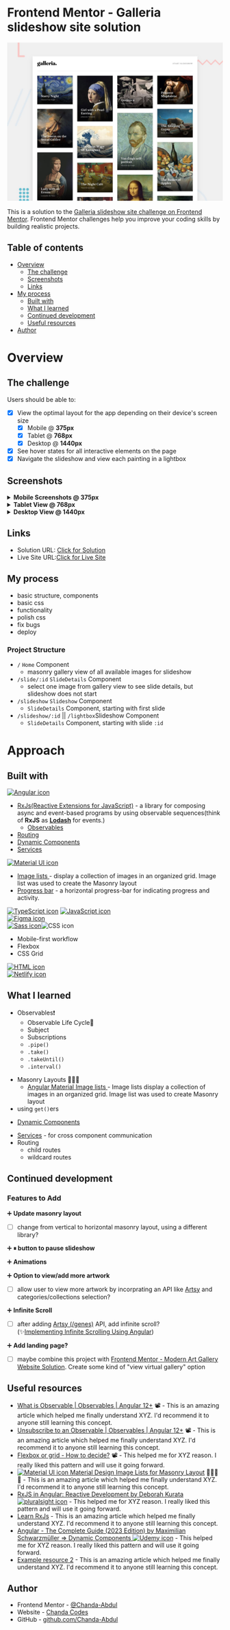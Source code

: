 # Frontend Mentor - Galleria slideshow site solution
![Design preview for the Galleria slideshow site coding challenge](/src/assets/images/preview.jpg)


This is a solution to the [Galleria slideshow site challenge on Frontend Mentor](https://www.frontendmentor.io/challenges/galleria-slideshow-site-tEA4pwsa6). Frontend Mentor challenges help you improve your coding skills by building realistic projects.


## Table of contents

- [Overview](#overview)
  - [The challenge](#the-challenge)
  - [Screenshots](#screenshots)
  - [Links](#links)
- [My process](#my-process)
  - [Built with](#built-with)
  - [What I learned](#what-i-learned)
  - [Continued development](#continued-development)
  - [Useful resources](#useful-resources)
- [Author](#author)
# Overview

## The challenge

Users should be able to:
- [x] View the optimal layout for the app depending on their device's screen size
  - [x] Mobile @ <b>375px</b>
  - [x] Tablet @  <b>768px</b>
  - [x] Desktop @ <b>1440px</b>
- [x] See hover states for all interactive elements on the page
- [x] Navigate the slideshow and view each painting in a lightbox

<!-- 
- [ ]  router by slide/:id/thumbnail
- *Service
  - pause show
 -->
<!-- - [ ] TO-DO => Bugs
- Why does slide one take so long?
- start show from any slide besides index 0
- fix loader
 -->

## Screenshots


<details>
<summary><b> Mobile Screenshots @ 375px</b></summary>

-  <b>Home - Main Gallery</b>
<img src="src/assets/screens/home-gallery-mobile.png" width="375px"/>
<hr>

-  <b>Individual Slide during slideshow</b>
<img src="src/assets/screens/home-slide-mobile.png" width="375px"/>
<hr>

-  <b>Individual Slide expanded into Lightbox</b>
<img src="src/assets/screens/home-lightbox-mobile.png"  width="375px"/>

</details>

<details>
<summary><b>Tablet View @ 768px </b></summary>

-  <b>Home - Main Gallery</b>
<img src="src/assets/screens/home-gallery-tablet.png" width="375px"/>
<hr>

-  <b>Individual Slide during slideshow</b>
<img src="src/assets/screens/home-slide-tablet.png" width="375px"/>
<hr>

-  <b>Individual Slide expanded into Lightbox</b>
<img src="src/assets/screens/home-lightbox-tablet.png"  width="375px"/>

</details>
<details>
<summary><b>Desktop View @ 1440px</b></summary>

-  <b>Home - Main Gallery</b>
<img src="src/assets/screens/home-gallery-desktop.png" width="375px"/>
<hr>

-  <b>Individual Slide during slideshow</b>
<img src="src/assets/screens/home-slide-desktop.png" width="375px"/>
<hr>

-  <b>Individual Slide expanded into Lightbox</b>
<img src="src/assets/screens/home-lightbox-desktop.png"  width="375px"/>


</details>

## Links
- Solution URL: [Click for Solution](https://github.com/Chanda-Abdul/Angular-Galleria-Slideshow)
- Live Site URL:[Click for Live Site](https://legendary-maamoul-0b4a74.netlify.app/)

## My process
- basic structure, components
- basic css
- functionality
- polish css
- fix bugs
- deploy
### Project Structure

- `/` `Home` Component
  - masonry gallery view of all available images for slideshow
- `/slide/:id` `SlideDetails` Component
  - select one image from gallery view to see slide details, but slideshow does not start
- `/slideshow` `Slideshow` Component
  - `SlideDetails` Component, starting with first slide
- `/slideshow/:id` || `/lightbox`Slideshow Component
  - `SlideDetails` Component, starting with slide `:id`

# Approach
## Built with



[<img src="https://img.shields.io/badge/Angular-DD0031?style=for-the-badge&logo=angular&logoColor=white" alt="Angular icon" height="30" />](https://angular.io/) 
  - [RxJs(Reactive Extensions for JavaScript)](https://rxjs.dev/guide/overview) -  a library for composing async and event-based programs by using observable sequences(think of <b>RxJS</b> as <b>[Lodash](https://lodash.com/)</b> for events.) 
    - [Observables
]() 
  - [Routing]() 
  - [Dynamic Components](https://angular.io/guide/dynamic-component-loader) 
  - [Services](https://angular.io/guide/creating-injectable-service) 

[<img src="https://img.shields.io/badge/Material--UI-0081CB?style=for-the-badge&logo=material-ui&logoColor=white" alt="Material UI icon" height="30" />](https://material.angular.io/) 
  - [Image lists
](https://m2.material.io/components/image-lists#types) - display a collection of images in an organized grid. Image list was used to create the Masonry layout
  - [Progress bar](https://material.angular.io/components/progress-bar/overview) - a horizontal progress-bar for indicating progress and activity.


[<img src="https://img.shields.io/badge/TypeScript-007ACC?style=for-the-badge&logo=typescript&logoColor=white" alt="TypeScript icon" height="30" />](https://www.typescriptlang.org/)
[<img src="https://img.shields.io/badge/JavaScript-323330?style=for-the-badge&logo=javascript&logoColor=F7DF1E" alt="JavaScript icon" height="30" />](https://www.javascript.com/)
<br>
[<img src="https://img.shields.io/badge/Figma-F24E1E?style=for-the-badge&logo=figma&logoColor=white" alt="Figma icon" height="30" />](https://www.figma.com/) <br>
[<img src="https://img.shields.io/badge/Sass-CC6699?style=for-the-badge&logo=sass&logoColor=white" alt="Sass icon" height="30" />](https://sass-lang.com/)<img src="https://img.shields.io/badge/CSS3-1572B6?style=for-the-badge&logo=css3&logoColor=white" alt="CSS icon" height="30" /> 
- Mobile-first workflow
- Flexbox
- CSS Grid

[<img src="https://img.shields.io/badge/HTML5-E34F26?style=for-the-badge&logo=html5&logoColor=white" alt="HTML icon" height="30" /> ]()<br>
[<img src="https://img.shields.io/badge/Netlify-00C7B7?style=for-the-badge&logo=netlify&logoColor=white" alt="Netlify icon" height="30" />]()

## What I learned
<!-- Use this section to recap over some of your major learnings while working through this project. Writing these out and providing code samples of areas you want to highlight is a great way to reinforce your own knowledge.

 -->
 - Observables❗️
    - Observable Life Cycle🤔
    - Subject
    - Subscriptions
    - `.pipe()`
    - `.take()`
    - `.takeUntil()`
    - `.interval()`
<!-- ```js
const proudOfThisFunc = () => {
  console.log("🎉");
};
``` -->
- Masonry Layouts 🤦🏽‍♀️
  - [Angular Material Image lists
](https://m2.material.io/components/image-lists#types) - Image lists display a collection of images in an organized grid. Image list was used to create Masonry layout
- using `get()`ers
<!-- ```html
<h1>Some HTML code I'm proud of</h1>
``` -->
- [Dynamic Components]() 
<!-- ```css
.proud-of-this-css {
  color: papayawhip;
}
``` -->
- [Services]() - for cross component communication
- Routing
  - child routes
  - wildcard routes

## Continued development
### Features to Add

➕ <b> Update masonry layout</b>
- [ ] change from vertical to horizontal masonry layout, using a different library?

➕ <b> ⏸ button to pause slideshow</b>

➕ <b> Animations</b>
<!-- - [ ] Add Cool Animations -->
<!-- https://www.sliderrevolution.com/resources/css-slideshow/ -->
<!-- // On click
// Navigate to: "Desktop - Gallery 1";
// Animate: Dissolve;
animation-timing-function: linear;
animation-duration: 150ms; -->

➕ <b> Option to view/add more artwork</b>
- [ ] allow user to view more artwork by incorprating an API like [Artsy](https://developers.artsy.net/) and categories/collections selection?
<!-- fake backend?
service, get more art?
 -->
➕ <b> Infinite Scroll</b>
- [ ] after adding [Artsy (/genes)](https://developers.artsy.net/v2/docs/genes) API, add infinite scroll?  
(✨[Implementing Infinite Scrolling Using Angular](https://levelup.gitconnected.com/implementing-infinite-scrolling-using-angular-82c66f27e817))


➕ <b> Add landing page?</b>
- [ ] maybe combine this project with [Frontend Mentor - Modern Art Gallery Website Solution](https://github.com/Chanda-Abdul/Modern-Art-Gallery-Website). Create some kind of "view virtual gallery" option



## Useful resources
- [What is Observable | Observables | Angular 12+](https://youtu.be/V4iMyVnQPqM) 📽 - This is an amazing article which helped me finally understand XYZ. I'd recommend it to anyone still learning this concept.
- [Unsubscribe to an Observable | Observables | Angular 12+](https://youtu.be/8j5kvLddNwM) 📽 - This is an amazing article which helped me finally understand XYZ. I'd recommend it to anyone still learning this concept.
- [Flexbox or grid - How to decide?](https://youtu.be/3elGSZSWTbM) 📽 - This helped me for XYZ reason. I really liked this pattern and will use it going forward.
- [<img src="https://img.shields.io/badge/Material--UI-0081CB?style=for-the-badge&logo=material-ui&logoColor=white" alt="Material UI icon"/> Material Design Image Lists for Masonry Layout](https://material.io/components/image-lists) 💁🏽‍♀️ 🧱 - This is an amazing article which helped me finally understand XYZ. I'd recommend it to anyone still learning this concept.
- [ RxJS in Angular: Reactive Development
by Deborah Kurata <img src="https://img.shields.io/badge/Pluralsight-F15B2A?style=for-the-badge&logo=Pluralsight&logoColor=white" alt="pluralsight icon"/>](https://www.pluralsight.com/courses/rxjs-angular-reactive-development) - This helped me for XYZ reason. I really liked this pattern and will use it going forward.
- [Learn RxJs](https://www.learnrxjs.io/) - This is an amazing article which helped me finally understand XYZ. I'd recommend it to anyone still learning this concept.
- [ Angular - The Complete Guide (2023 Edition) by Maximilian Schwarzmüller  => Dynamic Components
<img src="https://img.shields.io/badge/Udemy-EC5252?style=for-the-badge&logo=Udemy&logoColor=white" alt="Udemy icon" />](https://www.udemy.com/course/the-complete-guide-to-angular-2/) - This helped me for XYZ reason. I really liked this pattern and will use it going forward.
- [Example resource 2](https://www.example.com) - This is an amazing article which helped me finally understand XYZ. I'd recommend it to anyone still learning this concept.



## Author
- Frontend Mentor - [@Chanda-Abdul](https://www.frontendmentor.io/profile/Chanda-Abdul)
- Website - [Chanda Codes](https://chandacodes.com/)
- GitHub - [github.com/Chanda-Abdul](https://github.com/Chanda-Abdul)
